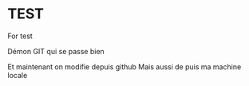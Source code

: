 # TEST
For test

Démon GIT qui se passe bien

Et maintenant on modifie depuis github
Mais aussi de puis ma machine locale
